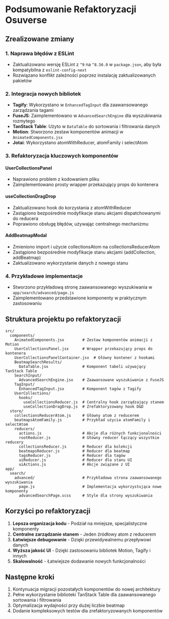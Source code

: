 # Podsumowanie Refaktoryzacji Osuverse

## Zrealizowane zmiany

### 1. Naprawa błędów z ESLint
- Zaktualizowano wersję ESLint z `^9` na `^8.56.0` w `package.json`, aby była kompatybilna z `eslint-config-next`
- Rozwiązano konflikt zależności poprzez instalację zaktualizowanych pakietów

### 2. Integracja nowych bibliotek
- **Tagify**: Wykorzystano w `EnhancedTagInput` dla zaawansowanego zarządzania tagami
- **FuseJS**: Zaimplementowano w `AdvancedSearchEngine` dla wyszukiwania rozmytego
- **TanStack Table**: Użyto w `DataTable` do sortowania i filtrowania danych
- **Motion**: Stworzono zestaw komponentów animacji w `AnimatedComponents.jsx`
- **Jotai**: Wykorzystano atomWithReducer, atomFamily i selectAtom

### 3. Refaktoryzacja kluczowych komponentów

#### UserCollectionsPanel
- Naprawiono problem z kodowaniem pliku
- Zaimplementowano prosty wrapper przekazujący props do kontenera

#### useCollectionDragDrop
- Zaktualizowano hook do korzystania z atomWithReducer
- Zastąpiono bezpośrednie modyfikacje stanu akcjami dispatchowanymi do reducera
- Poprawiono obsługę błędów, używając centralnego mechanizmu

#### AddBeatmapModal
- Zmieniono import i użycie collectionsAtom na collectionsReducerAtom
- Zastąpiono bezpośrednie modyfikacje stanu akcjami (addCollection, addBeatmap)
- Zaktualizowano wykorzystanie danych z nowego stanu

### 4. Przykładowe implementacje
- Stworzono przykładową stronę zaawansowanego wyszukiwania w `app/search/advanced/page.js`
- Zaimplementowano przedstawione komponenty w praktycznym zastosowaniu

## Struktura projektu po refaktoryzacji

```
src/
  components/
    AnimatedComponents.jsx        # Zestaw komponentów animacji z Motion
    UserCollectionsPanel.jsx      # Wrapper przekazujący props do kontenera
    UserCollectionsPanelContainer.jsx  # Główny kontener z hookami
    BeatmapSearchResults/
      DataTable.jsx               # Komponent tabeli używający TanStack Table
    SearchInput/
      AdvancedSearchEngine.jsx    # Zaawansowane wyszukiwanie z FuseJS
    TagInput/
      EnhancedTagInput.jsx        # Komponent tagów z Tagify
    UserCollections/
      hooks/
        useCollectionsReducer.js  # Centralny hook zarządzający stanem
        useCollectionDragDrop.js  # Zrefaktoryzowany hook D&D
  store/
    collectionsReducerAtom.js     # Główny atom z reducerem
    beatmapsAtomFamily.js         # Przykład użycia atomFamily i selectAtom
    reducers/
      actions.js                  # Akcje dla różnych funkcjonalności
      rootReducer.js              # Główny reducer łączący wszystkie reducery
      collectionsReducer.js       # Reducer dla kolekcji
      beatmapsReducer.js          # Reducer dla beatmap
      tagsReducer.js              # Reducer dla tagów
      uiReducer.js                # Reducer dla stanu UI
      uiActions.js                # Akcje związane z UI
app/
  search/
    advanced/                     # Przykładowa strona zaawansowanego wyszukiwania
      page.js                     # Implementacja wykorzystująca nowe komponenty
      advancedSearchPage.scss     # Style dla strony wyszukiwania
```

## Korzyści po refaktoryzacji

1. **Lepsza organizacja kodu** - Podział na mniejsze, specjalistyczne komponenty
2. **Centralne zarządzanie stanem** - Jeden źródłowy atom z reducerem
3. **Łatwiejsze debugowanie** - Dzięki przewidywalnemu przepływowi danych
4. **Wyższa jakość UI** - Dzięki zastosowaniu bibliotek Motion, Tagify i innych
5. **Skalowalność** - Łatwiejsze dodawanie nowych funkcjonalności

## Następne kroki

1. Kontynuacja migracji pozostałych komponentów do nowej architektury
2. Pełne wykorzystanie biblioteki TanStack Table dla zaawansowanego sortowania i filtrowania
3. Optymalizacja wydajności przy dużej liczbie beatmap
4. Dodanie kompleksowych testów dla zrefaktoryzowanych komponentów
